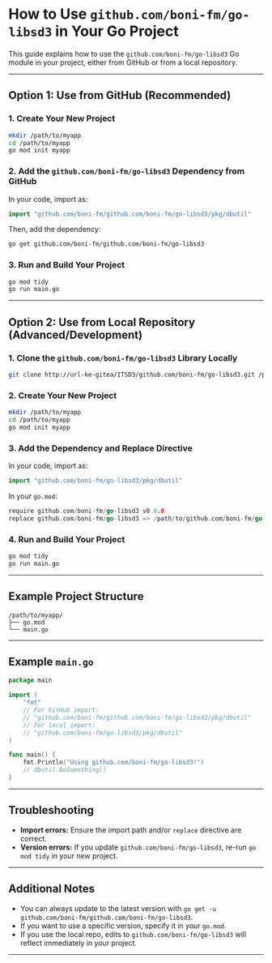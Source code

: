

# How to Use `github.com/boni-fm/go-libsd3` in Your Go Project

This guide explains how to use the `github.com/boni-fm/go-libsd3` Go module in your project, either from GitHub or from a local repository.

---

## Option 1: Use from GitHub (Recommended)

### 1. Create Your New Project

```sh
mkdir /path/to/myapp
cd /path/to/myapp
go mod init myapp
```

### 2. Add the `github.com/boni-fm/go-libsd3` Dependency from GitHub

In your code, import as:

```go
import "github.com/boni-fm/github.com/boni-fm/go-libsd3/pkg/dbutil"
```

Then, add the dependency:

```sh
go get github.com/boni-fm/github.com/boni-fm/go-libsd3
```

### 3. Run and Build Your Project

```sh
go mod tidy
go run main.go
```

---

## Option 2: Use from Local Repository (Advanced/Development)

### 1. Clone the `github.com/boni-fm/go-libsd3` Library Locally

```sh
git clone http://url-ke-gitea/ITSD3/github.com/boni-fm/go-libsd3.git /path/to/github.com/boni-fm/go-libsd3
```

### 2. Create Your New Project

```sh
mkdir /path/to/myapp
cd /path/to/myapp
go mod init myapp
```

### 3. Add the Dependency and Replace Directive

In your code, import as:

```go
import "github.com/boni-fm/go-libsd3/pkg/dbutil"
```

In your `go.mod`:

```go
require github.com/boni-fm/go-libsd3 v0.0.0
replace github.com/boni-fm/go-libsd3 => /path/to/github.com/boni-fm/go-libsd3
```

### 4. Run and Build Your Project

```sh
go mod tidy
go run main.go
```

---

## Example Project Structure

```
/path/to/myapp/
├── go.mod
└── main.go
```

---

## Example `main.go`

```go
package main

import (
    "fmt"
    // For GitHub import:
    // "github.com/boni-fm/github.com/boni-fm/go-libsd3/pkg/dbutil"
    // For local import:
    // "github.com/boni-fm/go-libsd3/pkg/dbutil"
)

func main() {
    fmt.Println("Using github.com/boni-fm/go-libsd3!")
    // dbutil.DoSomething()
}
```

---

## Troubleshooting

- **Import errors:** Ensure the import path and/or `replace` directive are correct.
- **Version errors:** If you update `github.com/boni-fm/go-libsd3`, re-run `go mod tidy` in your new project.

---

## Additional Notes

- You can always update to the latest version with `go get -u github.com/boni-fm/github.com/boni-fm/go-libsd3`.
- If you want to use a specific version, specify it in your `go.mod`.
- If you use the local repo, edits to `github.com/boni-fm/go-libsd3` will reflect immediately in your project.

---